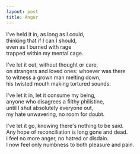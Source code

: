 ```yaml
---
layout: post
title: Anger
---
```


I've held it in, as long as I could,  
thinking that if I can I should,  
even as I burned with rage  
trapped within my mental cage.

I've let it out, without thought or care,  
on strangers and loved ones: whoever was there  
to witness a grown man melting down,  
his twisted mouth making tortured sounds.

I've let it in, let it consume my being,  
anyone who disagrees a filthy philistine,  
until I shut absolutely everyone out,  
my hate unwavering, no room for doubt.

I've let it go, knowing there's nothing to be said.  
Any hope of reconciliation is long gone and dead.  
I feel no more anger, no hatred or disdain.  
I now feel only numbness to both pleasure and pain.
